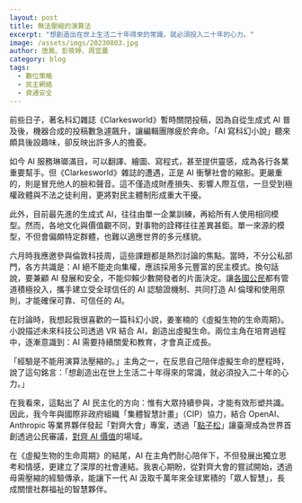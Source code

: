 ```yaml
---
layout: post
title: 無法壓縮的演算法
excerpt: "想創造出在世上生活二十年得來的常識，就必須投入二十年的心力。"
image: /assets/imgs/20230803.jpg
author: 唐鳳、彭筱婷、周宜蔓
category: blog
tags:
  - 數位策略
  - 民主網絡
  - 資通安全
---
```


前些日子，著名科幻雜誌《Clarkesworld》暫時關閉投稿，因為自從生成式 AI 普及後，機器合成的投稿數急遽飆升，讓編輯團隊疲於奔命。「AI 寫科幻小說」聽來頗具後設趣味，卻反映出許多人的擔憂。

如今 AI 服務琳瑯滿目，可以翻譯、繪圖、寫程式，甚至提供靈感，成為各行各業重要幫手。但《Clarkesworld》雜誌的遭遇，正是 AI 衝擊社會的縮影。更嚴重的，則是冒充他人的臉和聲音。這不僅造成財產損失、影響人際互信，一旦受到極權政體與不法之徒利用，更將對民主體制形成重大干擾。

此外，目前最先進的生成式 AI，往往由單一企業訓練，再給所有人使用相同模型。然而，各地文化與價值觀不同，對事物的詮釋往往差異甚鉅。單一來源的模型，不但會偏頗特定群體，也難以適應世界的多元樣貌。

六月時我應邀參與倫敦科技周，這些課題都是熱烈討論的焦點。當時，不分公私部門，各方共識是：AI 絕不能走向集權，應該採用多元豐富的民主模式。換句話說，要兼顧 AI 發展和安全，不能仰賴少數開發者的片面決定。讓[各國公民](https://fortune.com/2023/06/20/why-picking-citizens-at-random-best-way-to-govern-ai-revolution-tech-politics/)都有管道積極投入，攜手建立受全球信任的 AI 認驗證機制、共同打造 AI 倫理和使用原則，才能確保可靠、可信任的 AI。

在討論時，我想起我很喜歡的一篇科幻小說，姜峯楠的《虛擬生物的生命周期》。小說描述未來科技公司透過 VR 結合 AI，創造出虛擬生命。兩位主角在培育過程中，逐漸意識到：AI 需要持續關愛和教育，才會真正成長。

「經驗是不能用演算法壓縮的。」主角之一，在反思自己陪伴虛擬生命的歷程時，說了這句銘言：「想創造出在世上生活二十年得來的常識，就必須投入二十年的心力。」

在我看來，這點出了 AI 民主化的方向：惟有大眾持續參與，才能有效形塑共識。因此，我今年與國際非政府組織「集體智慧計畫」（CIP）協力，結合 OpenAI、Anthropic 等業界夥伴發起「對齊大會」專案，透過「[點子松](https://ideathon.tw/polis)」讓臺灣成為世界首創透過公民審議，[對齊 AI 價值](https://talk.polis.tw/)的場域。

在《虛擬生物的生命周期》的結尾，AI 在主角們耐心陪伴下，不但發展出獨立思考和情感，更建立了深厚的社會連結。我衷心期盼，從對齊大會的嘗試開始，透過毋需壓縮的經驗傳承，能讓下一代 AI 汲取千萬年來全球累積的「眾人智慧」，長成關懷社群福祉的智慧夥伴。
